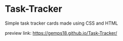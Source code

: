 # Task-Tracker
Simple task tracker cards made using CSS and HTML

preview link: https://gemps18.github.io/Task-Tracker/
